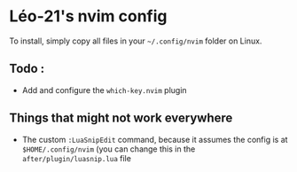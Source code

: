 # Léo-21's nvim config

To install, simply copy all files in your `~/.config/nvim` folder on Linux.

## Todo :
- Add and configure the `which-key.nvim` plugin

## Things that might not work everywhere
- The custom `:LuaSnipEdit` command, because it assumes the config is at `$HOME/.config/nvim` (you can change this in the `after/plugin/luasnip.lua` file
